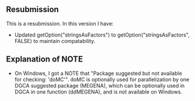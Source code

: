 ## Resubmission
This is a resubmission. In this version I have:

* Updated getOption("stringsAsFactors") to getOption("stringsAsFactors", FALSE) to maintain compatability. 

## Explanation of NOTE
* On Windows, I got a NOTE that "Package suggested but not available for checking: 'doMC'". doMC is optionally used for parallelization by one DGCA suggested package (MEGENA), which can be optionally used in DGCA in one function (ddMEGENA), and is not available on Windows.
